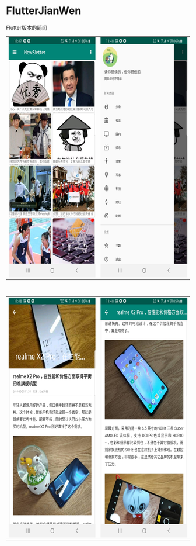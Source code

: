 # FlutterJianWen
Flutter版本的简闻

<table><tr>
<td><img src="https://github.com/haibowen/NewSeleter/blob/master/icon/Screenshot_20191021-114757_NewSletter.jpg" width="320" height="657" border=0></td>
<td><img src="https://github.com/haibowen/NewSeleter/blob/master/icon/Screenshot_20191021-114805_NewSletter.jpg" width="320" height="657" border=0></td>
</tr></table>

<br/>
<table><tr>
<td><img src="https://github.com/haibowen/NewSeleter/blob/master/icon/Screenshot_20191021-114830_NewSletter.jpg" width="320" height="657" border=0></td>
<td><img src="https://github.com/haibowen/NewSeleter/blob/master/icon/Screenshot_20191021-114841_NewSletter.jpg" width="320" height="657" border=0></td>
</tr></table>
<br/>
